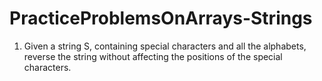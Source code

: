 # PracticeProblemsOnArrays-Strings

1. Given a string S, containing special characters and all the alphabets, reverse the string without
affecting the positions of the special characters.

